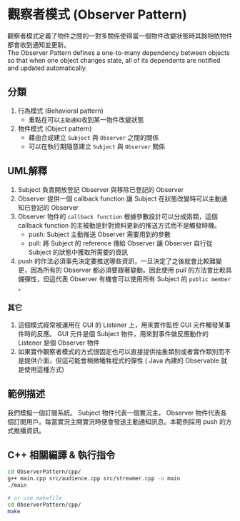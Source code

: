 # 觀察者模式 (Observer Pattern)

觀察者模式定義了物件之間的一對多關係使得當一個物件改變狀態時其餘相依物件都會收到通知並更新。  
The Observer Pattern defines a one-to-many dependency between objects so that when one object changes state, all of its dependents are notified and updated automatically.

## 分類

1. 行為模式 (Behavioral pattern)
   - 重點在可以`主動通知`收到某一物件改變狀態
1. 物件模式 (Object pattern)
   - 藉由合成建立 `Subject` 與 `Observer` 之間的關係
   - 可以在執行期隨意建立 `Subject` 與 `Observer` 關係

## UML解釋

1. Subject 負責開放登記 Observer 與移除已登記的 Observer
2. Observer 提供一個 callback function 讓 Subject 在狀態改變時可以主動通知已登記的 Observer
3. Observer 物件的 `callback function` 根據參數設計可以分成兩類，這個 callback function 的主被動是針對資料更新的推送方式而不是觸發時機。
   - push: Subject 主動推送 Observer 需要用到的參數
   - pull: 將 Subject 的 reference 傳給 Observer 讓 Observer 自行從 Subject 的狀態中獲取所需要的資訊
4. push 的作法必須事先決定要推送哪些資訊，一旦決定了之後就會比較難變更，因為所有的 Observer 都必須要跟著變動。因此使用 pull 的方法會比較具備彈性，但這代表 Observer 有機會可以使用所有 Subject 的 `public member` 。

### 其它

1. 這個模式經常被運用在 GUI 的 Listener 上，用來實作監控 GUI 元件觸發某事件時的反應。 GUI 元件是個 Subject 物件，用來對事件做反應動作的 Listener 是個 Observer 物件
2. 如果實作觀察者模式的方式很固定也可以直接提供抽象類別或者實作類別而不是提供介面，但這可能會稍微犧牲程式的彈性 ( Java 內建的 Observable 就是使用這種方式)

## 範例描述

我們模擬一個訂閱系統。 Subject 物件代表一個實況主， Observer 物件代表各個訂閱用戶。每當實況主開實況時便會發送主動通知訊息。本範例採用 push 的方式推播資訊。

## C++ 相關編譯 & 執行指令  

```bash
cd ObserverPattern/cpp/  
g++ main.cpp src/audience.cpp src/streamer.cpp -o main  
./main

# or use makefile
cd ObserverPattern/cpp/  
make
```
